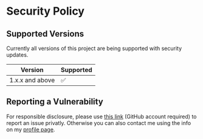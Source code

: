 # Security Policy

## Supported Versions

Currently all versions of this project are
being supported with security updates.

| Version         | Supported          |
| --------------- | ------------------ |
| 1.x.x and above | :white_check_mark: |

## Reporting a Vulnerability

For responsible disclosure, please use [this link](https://github.com/leplusorg/docker-mail/security/advisories/new) (GitHub account required) to report an issue privatly. Otherwise you can also contact me using the info on my [profile page](https://github.com/thomasleplus).
